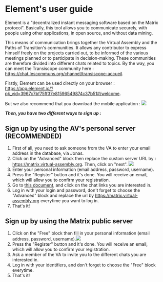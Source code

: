 # Element's user guide

Element is a "decentralized instant messaging software based on the Matrix protocol". Basically, this tool allows you to communicate securely, with people using other applications, in open source, and without data mining. 

This means of communication brings together the Virtual Assembly and the Paths of Transition's communities. It allows any contributor to express himself freely on the projects carried out, to be informed of the various meetings planned or to participate in decision-making. 
These communities are therefore divided into different chats related to topics. 
By the way, you can meet the Transiscope community here : https://chat.lescommuns.org/channel/transiscope-accueil. 

Firstly, Element can be used directly on your browser : https://app.element.io/?pk_vid=3967c7bf75ff37e81596549874c37b51#/welcome.

But we also recommend that you download the mobile application : ![](https://pad.lescommuns.org/uploads/upload_3716b408c1a2d8b27d2907f2a03bbcc4.png)

**_Then, you have two different ways to sign up :_**  

## Sign up by using the AV's personal server (RECOMMENDED)

1. First of all, you need to ask someone from the VA to enter your email address in the database, via Jonas.
2. Click on the "Advanced" block then replace the custom server URL by : https://matrix.virtual-assembly.org. Then, click on "next".                               ![](https://pad.lescommuns.org/uploads/upload_70ee85dc3778614ba64ff2059130f942.png)
3. Enter your personal information (email address, password, username).
4. Press the "Register" button and it's done. You will receive an email, which will allow you to confirm your registration.
5. Go to [this document](https://pad.lescommuns.org/NULi_QmkS0-X9dmlogyY8g#), and click on the chat links you are interested in.
6. Log in with your login and password, don't forget to choose the "Advanced" block and replace the url by https://matrix.virtual-assembly.org everytime you want to log in.
7. That's it! 

## Sign up by using the Matrix public server 

1. Click on the "Free" block then fill in your personal information (email address, password, username).![](https://pad.lescommuns.org/uploads/upload_2b0d1d0909ed85fbb90770599a6b60fd.png)
3. Press the "Register" button and it's done. You will receive an email, which will allow you to confirm your registration.
6. Ask a member of the VA to invite you to the different chats you are interested in. 
7. Log in with your identifiers, and don't forget to choose the "Free" block everytime.
8. That's it!
